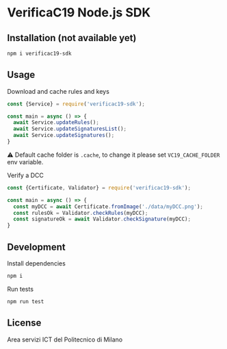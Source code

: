 # VerificaC19 Node.js SDK

## Installation (not available yet)

```sh
npm i verificac19-sdk
```

## Usage

Download and cache rules and keys

```js
const {Service} = require('verificac19-sdk');

const main = async () => {
  await Service.updateRules();
  await Service.updateSignaturesList();
  await Service.updateSignatures();
}
```

⚠️ Default cache folder is `.cache`, to change it please set `VC19_CACHE_FOLDER`
env variable.

Verify a DCC

```js
const {Certificate, Validator} = require('verificac19-sdk');

const main = async () => {
  const myDCC = await Certificate.fromImage('./data/myDCC.png');
  const rulesOk = Validator.checkRules(myDCC);
  const signatureOk = await Validator.checkSignature(myDCC);
}
```

## Development

Install dependencies

```sh
npm i
```

Run tests

```sh
npm run test
```

## License

Area servizi ICT del Politecnico di Milano
